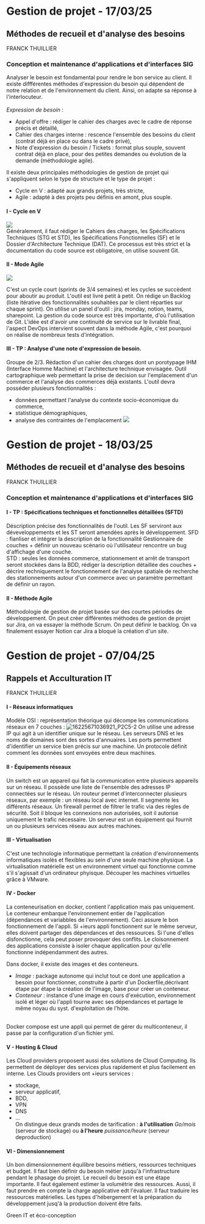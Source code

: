 # Gestion de projet - 17/03/25
## Méthodes de recueil et d'analyse des besoins
FRANCK THUILLIER
<br>
### Conception et maintenance d'applications et d'interfaces SIG
Analyser le besoin est fondamental pour rendre le bon service au client. Il existe diffférentes méthodes d'expression du besoin qui dépendent de notre relation et de l'environnement du client.
Ainsi, on adapte sa réponse à l'interlocuteur.
<br> <br>
*Expression de besoin* :
- Appel d'offre : rédiger le cahier des charges avec le cadre de réponse précis et détaillé,
- Cahier des charges interne : rescence l'ensemble des besoins du client (contrat déjà en place ou dans le cadre privé),
- Note d'expression du besoin / Tickets : format plus souple, souvent contrat déjà en place, pour des petites demandes ou évolution de la demande (méthodologie agile).

Il existe deux principales méthodologies de gestion de projet qui s'appliquent selon le type de structure et le type de projet :
- Cycle en V : adapté aux grands projets, très stricte,
- Agile : adapté à des projets peu définis en amont, plus souple.

#### I - Cycle en V

![](https://www.manager-go.com/assets/Uploads/Cycle-V-min.png)
<br>Généralement, il faut rédiger le Cahiers des charges, les Spécifications Techniques (STG et STD), les Spécifications Fonctionnelles (SF) et le Dossier d'Architecture Technique (DAT). Ce processus est très strict et la documentation du code source est obligatoire, on utilise souvent Git.

#### II - Mode Agile

![](Methodologie_gp.png)

C'est un cycle court (sprints de 3/4 semaines) et les cycles se succèdent pour aboutir au produit. L'outil est livré petit à petit. On rédige un Backlog (liste itérative des fonctionnalités souhaitées par le client réparties sur chaque sprint). On utilise un panel d'outil : jira, monday, notion, teams, sharepoint. La gestion du code source est très importante, d'où l'utilisation de Git.
L'idée est d'avoir une continuité de service sur le livrable final, l'aspect DevOps intervient souvent dans la méthode Agile, c'est pourquoi on réalise de nombreux tests d'intégration.
<br>
#### III - TP : Analyse d'une note d'expression de besoin.
Groupe de 2/3. Rédaction d'un cahier des charges dont un porotypage IHM (Interface Homme Machine) et l'architecture technique envisagée.
Outil cartographique web permettant la prise de decision sur l'emplacement d'un commerce et l'analyse des commerces déjà existants. L'outil devra posséder plusieurs fonctionnalités :
- données permettant l'analyse du contexte socio-économique du commerce,
- statistique démographiques,
- analyse des contraintes de l'emplacement
![](UML.png)

# Gestion de projet - 18/03/25
## Méthodes de recueil et d'analyse des besoins
FRANCK THUILLIER
<br>
### Conception et maintenance d'applications et d'interfaces SIG

#### I - TP : Spécifications techniques et fonctionnelles détaillées (SFTD)
Déscription précise des fonctionnalités de l'outil. Les SF serviront aux déveveloppements et les ST seront amendées après le développement.
SFD : fianliser et intégrer la description de la fonctionnalité Gestionnaire de couches + définir un nouveau scénario où l'utilisateur rencontre un bug d'affichage d'une couche.<br>
STD : seules les données commerce, stationnement et arrêt de transport seront stockées dans la BDD, rédiger la description détaillée des couches + décrire rechniquement le fonctionnement de l'analyse spatiale de recherche des stationnements autour d'un commerce avec un paramètre permettant de définir un rayon.

#### II - Méthode Agile
Méthodologie de gestion de projet basée sur des courtes périodes de développement.
On peut créer différentes méthodes de gestion de projet sur Jira, on va essayer la méthode Scrum. On peut définir le backlog.
On va finalement essayer Notion car Jira a bloqué la création d'un site.


# Gestion de projet - 07/04/25
## Rappels et Acculturation IT
FRANCK THUILLIER
<br>

#### I - Réseaux informatiques
Modèle OSI : représentation théorique qui décompe les communications réseaux en 7 couches :
![16225671036921_P2C5-2](https://github.com/user-attachments/assets/71f6ba8b-3cab-4087-b481-cd9d350e5e18)
On utilise une adresse IP qui agit à un identifier unique sur le réseau. Les serveurs DNS et les noms de domaines sont des sortes d'annuaires. Les ports permettent d'identifier un service bien précis sur une machine.
Un protocole définit comment les données sont envoyées entre deux machines.

#### II - Équipements réseaux 
Un switch est un appareil qui fait la communication entre plusieurs appareils sur un réseau. Il possède une liste de l'ensemble des adresses IP connectées sur le réseau.
Un routeur permet d'interconnecter plusieurs réseaux, par exemple : un réseau local avec internet. Il segmente les différents réseaux.
Un firewall permet de filtrer le trafic via des règles de sécurité. Soit il bloque les connexions non autorisées, soit il autorise uniquement le trafic nécessaire.
Un serveur est un équipement qui fournit un ou plusieurs services réseau aux autres machines.

#### III - Virtualisation
C'est une technologie informatique permettant la création d'environnements informatiques isolés et flexibles au sein d'une seule machine physique.
La virtualisation matérielle est un environnement virtuel qui fonctionne comme s'il s'agissait d'un ordinateur phyisque.
Découper les machines virtuelles grâce à VMware.

#### IV - Docker
La conteneurisation en docker, contient l'application mais pas uniquement. Le conteneur embarque l'environnement entier de l'application (dépendances et variabbles de l'environnement). Ceci assure le bon fonctionnement de l'appli.
Si +ieurs appli fonctionnent sur le même serveur, elles doivent partager des dépendances et des ressources. Si l'une d'elles disfonctionne, cela peut poser provoquer des conflits.
Le cloisonnement des applications consiste à isoler chaque application pour qu'elle fonctionne indépendamment des autres.

Dans docker, il existe des images et des conteneurs. <br>
- *Image* : package autonome qui inclut tout ce dont une application a besoin pour fonctionner, construite à partir d'un Dockerfile,décrivant étape par étape la création de l'image, base pour créer un conteneur.<br>
- *Conteneur* : instance d'une image en cours d'exécution, environnement isolé et léger où l'appli tourne avec ses dépendances et partage le même noyau du syst. d'exploitation de l'hôte.
<br>
Docker compose est une appli qui permet de gérer du multiconteneur, il passe par la configuration d'un fichier yml.

#### V - Hosting & Cloud
Les Cloud providers proposent aussi des solutions de Cloud Computing. Ils permettent de déployer des services plus rapidement et plus facilement en interne.
Les Clouds providers ont +ieurs services :
- stockage,
- serveur applicatif,
- BDD,
- VPN
- DNS
- ...<br>
On distingue deux grands modes de tarification : **à l'utilisation** *Go/mois* (serveur de stockage) ou **à l'heure** *puissance/heure* (serveur deproduction)

#### VI - Dimensionnement
Un bon dimensionnement équilibre besoins métiers, ressources techniques et budget.
Il faut bien définir du besoin métier jusqu'à l'infrastructure pendant le phasage du projet. Le recueil du besoin est une étape importante. Il faut également estimer la volumétrie des ressources. Aussi, il faut prendre en compte la charge applicative edt l'évaluer. Il faut traduire les ressources matérielles. Les types d'hébergement et la préparation du développement jusq'à la production doivent être faits.

Green IT et éco-conception







